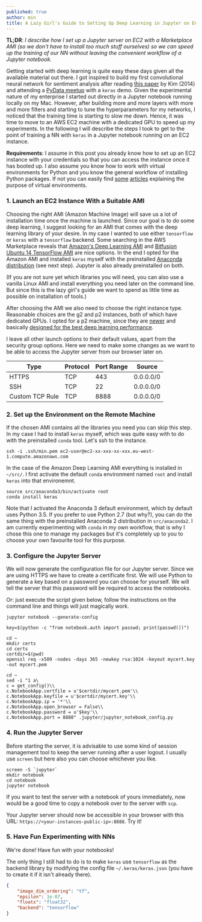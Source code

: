 ```yaml
---
published: true
author: min
title: A Lazy Girl's Guide to Setting Up Deep Learning in Jupyter on EC2
---
```

**TL;DR**: _I describe how I set up a Jupyter server on EC2 with a Marketplace AMI (so we don't have to install too much stuff ourselves) so we can speed up the training of our NN without leaving the convenient workflow of a Jupyter notebook._

Getting started with deep learning is quite easy these days given all the available material out there. I got inspired to build my first convolutional neural network for sentiment analysis after reading [this paper](https://arxiv.org/abs/1408.5882) by Kim (2014) and attending a [PyData meetup](http://www.slideshare.net/textkernel/practical-deep-learning-for-nlp) with a `keras` demo. 
Given the experimental nature of my enterprise I started out directly in a Jupyter notebook running locally on my Mac. However, after building more and more layers with more and more filters and starting to tune the hyperparameters for my networks, I noticed that the training time is starting to slow me down. Hence, it was time to move to an AWS EC2 machine with a dedicated GPU to speed up my experiments. In the following I will describe the steps I took to get to the point of training a NN with `keras` in a Jupyter notebook running on an EC2 instance. 

**Requirements**: I assume in this post you already know how to set up an EC2 instance with your credentials so that you can access the instance once it has booted up. I also assume you know how to work with virtual environments for Python and you know the general workflow of installing Python packages. If not you can easily find [some](https://realpython.com/blog/python/python-virtual-environments-a-primer/) [articles](http://www.simononsoftware.com/virtualenv-tutorial-part-2/) explaining the purpose of virtual environments.


### 1. Launch an EC2 Instance With a Suitable AMI

Choosing the right AMI (Amazon Machine Image) will save us a lot of installation time once the machine is launched. Since our goal is to do some deep learning, I suggest looking for an AMI that comes with the deep learning library of your desire. In my case I wanted to use either `tensorflow` or `keras` with a `tensorflow` backend. Some searching in the AWS Marketplace reveals that [Amazon's Deep Learning AMI](https://aws.amazon.com/marketplace/pp/B01M0AXXQB) and [Bitfusion Ubuntu 14 TensorFlow AMI](https://aws.amazon.com/marketplace/pp/B01EYKBEQ0) are nice options. In the end I opted for the Amazon AMI and installed `keras` myself with the preinstalled [Anaconda distribution](https://www.continuum.io/downloads) (see next step). Jupyter is also already preinstalled on both. 

(If you are not sure yet which libraries you will need, you can also use a vanilla Linux AMI and install everything you need later on the command line. But since this is the lazy girl's guide we want to spend as little time as possible on installation of tools.)

After choosing the AMI we also need to choose the right instance type. Reasonable choices are the g2 and p2 instances, both of which have dedicated GPUs. I opted for a p2 machine, since they are [newer](https://aws.amazon.com/blogs/aws/new-p2-instance-type-for-amazon-ec2-up-to-16-gpus/) and basically [designed for the best deep learning performance](http://www.bitfusion.io/2016/11/03/quick-comparison-of-tensorflow-gpu-performance-on-aws-p2-and-g2-instances/).

I leave all other launch options to their default values, apart from the security group options. Here we need to make some changes as we want to be able to access the Jupyter server from our browser later on.

| Type		| Protocol	| Port Range	| Source |
|-----------|-----------|---------------|--------|
| HTTPS		| TCP		| 443			|0.0.0.0/0	|
| SSH		| TCP		| 22			|0.0.0.0/0	|
| Custom TCP Rule	|TCP	|8888		|0.0.0.0/0	|


### 2. Set up the Environment on the Remote Machine

If the chosen AMI contains all the libraries you need you can skip this step. In my case I had to install `keras` myself, which was quite easy with to do with the preinstalled `conda` tool. Let's ssh to the instance.

```shell
ssh -i .ssh/min.pem ec2-user@ec2-xx-xxx-xx-xxx.eu-west-1.compute.amazonaws.com
```

In the case of the Amazon Deep Learning AMI everything is installed in `~/src/`. I first activate the default `conda` environment named `root` and install `keras` into that environemnt. 

```shell
source src/anaconda3/bin/activate root
conda install keras
```

Note that I activated the Anaconda 3 default environment, which by default uses Python 3.5. If you prefer to use Python 2.7 (but why?), you can do the same thing with the preinstalled Anaconda 2 distribution in `src/anaconda2`. I am currently experimenting with `conda` in my own workflow, that is why I chose this one to manage my packages but it's completely up to you to choose your own favourite tool for this purpose.

### 3. Configure the Jupyter Server

We will now generate the configuration file for our Jupyter server. Since we are using HTTPS we have to create a certificate first. We will use Python to generate a key based on a password you can choose for yourself. We will tell the server that this password will be required to access the notebooks. 

Or: just execute the script given below, follow the instructions on the command line and things will just magically work.

```shell
jupyter notebook --generate-config

key=$(python -c "from notebook.auth import passwd; print(passwd())")

cd ~
mkdir certs
cd certs
certdir=$(pwd)
openssl req -x509 -nodes -days 365 -newkey rsa:1024 -keyout mycert.key -out mycert.pem

cd ~
sed -i "1 a\
c = get_config()\\
c.NotebookApp.certfile = u'$certdir/mycert.pem'\\
c.NotebookApp.keyfile = u'$certdir/mycert.key'\\
c.NotebookApp.ip = '*'\\
c.NotebookApp.open_browser = False\\
c.NotebookApp.password = u'$key'\\
c.NotebookApp.port = 8888" .jupyter/jupyter_notebook_config.py
```


### 4. Run the Jupyter Server

Before starting the server, it is advisable to use some kind of session management tool to keep the server running after a user logout. I usually use `screen` but here also you can choose whichever you like.

```shell
screen -S `jupyter`
mkdir notebook
cd notebook
jupyter notebook
```

If you want to test the server with a notebook of yours immediately, now would be a good time to copy a notebook over to the server with `scp`. 

Your Jupyter server should now be accessible in your browser with this URL: `https://<your-instances-public-ip>:8888`. Try it!


### 5. Have Fun Experimenting with NNs

We're done! Have fun with your notebooks!

The only thing I still had to do is to make `keras` use `tensorflow` as the backend library by modifying the config file `~/.keras/keras.json` (you have to create it if it isn't already there). 

```json
{
    "image_dim_ordering": "tf",
    "epsilon": 1e-07,
    "floatx": "float32",
    "backend": "tensorflow"
}
```
